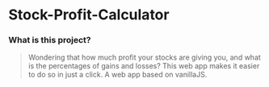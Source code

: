 # Stock-Profit-Calculator
### What is this project?
>Wondering that how much profit your stocks are giving you, and what is the percentages of gains and losses? This web app makes it easier to do so in just a click.
>A web app based on vanillaJS.
